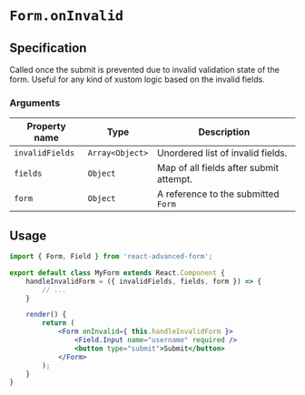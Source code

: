 # `Form.onInvalid`

## Specification
Called once the submit is prevented due to invalid validation state of the form. Useful for any kind of xustom logic based on the invalid fields.

### Arguments

| Property name | Type | Description |
| ------------- | ---- | ----------- |
| `invalidFields` | `Array<Object>` | Unordered list of invalid fields. |
| `fields` | `Object` | Map of all fields after submit attempt. |
| `form` | `Object` | A reference to the submitted `Form` |

## Usage
```jsx
import { Form, Field } from 'react-advanced-form';

export default class MyForm extends React.Component {
    handleInvalidForm = ({ invalidFields, fields, form }) => {
        // ...
    }

    render() {
        return (
            <Form onInvalid={ this.handleInvalidForm }>
                <Field.Input name="username" required />
                <button type="submit">Submit</button>
            </Form>
        );
    }
}
```

